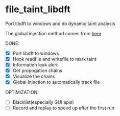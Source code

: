 # file_taint_libdft
Port libdft to windows and do dynamic taint analysis

The global injection method comes from [here](https://m417z.com/Implementing-Global-Injection-and-Hooking-in-Windows/)

DONE:

- [x] Port libdft to windows
- [x] Hook readfile and writefile to mark taint
- [x] Information leak alert
- [x] Get propogation chains
- [x] Visualize the chains
- [x] Global Injection to automatically track file

OPTIMIZATION:

- [ ] Blacklist(especially GUI apis)
- [ ] Record and replay to speed up after the first run
